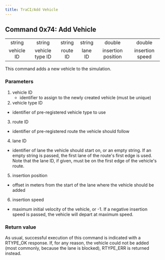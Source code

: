 ```yaml
---
title: TraCI/Add Vehicle
---
```


## Command 0x74: Add Vehicle

|            |                 |          |         |                    |                 |
| :--------: | :-------------: | :------: | :-----: | :----------------: | :-------------: |
|   string   |     string      |  string  | string  |       double       |     double      |
| vehicle ID | vehicle type ID | route ID | lane ID | insertion position | insertion speed |

This command adds a new vehicle to the simulation.

### Parameters

1.  vehicle ID
    - identifier to assign to the newly created vehicle (must be
    unique)
2.  vehicle type ID
- identifier of pre-registered vehicle type to use
3.  route ID
- identifier of pre-registered route the vehicle should follow
4.  lane ID
- identifier of lane the vehicle should start on, or an empty
      string. If an empty string is passed, the first lane of the
      route's first edge is used. Note that the lane ID, if given,
      must be on the first edge of the vehicle's route.
5.  insertion position
- offset in meters from the start of the lane where the vehicle
      should be added
6.  insertion speed
- maximum initial velocity of the vehicle, or -1. If a negative
      insertion speed is passed, the vehicle will depart at maximum
      speed.

### Return value

As usual, successful execution of this command is indicated with a
RTYPE_OK response. If, for any reason, the vehicle could not be added
(most commonly, because the lane is blocked), RTYPE_ERR is returned
instead.